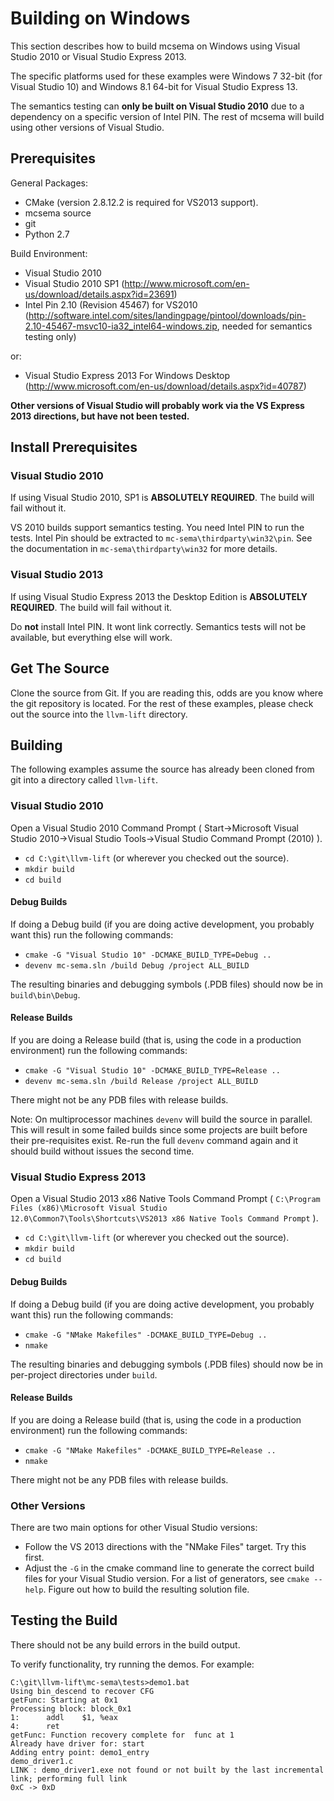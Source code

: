 # Building on Windows

This section describes how to build mcsema on Windows using Visual Studio 2010 or Visual Studio Express 2013.

The specific platforms used for these examples were Windows 7 32-bit (for Visual Studio 10) and Windows 8.1 64-bit for Visual Studio Express 13.

The semantics testing can **only be built on Visual Studio 2010** due to a dependency on a specific version of Intel PIN. The rest of mcsema will build using other versions of Visual Studio. 

## Prerequisites
General Packages:
* CMake (version 2.8.12.2 is required for VS2013 support).
* mcsema source
* git
* Python 2.7

Build Environment:

* Visual Studio 2010
* Visual Studio 2010 SP1 (http://www.microsoft.com/en-us/download/details.aspx?id=23691)
* Intel Pin 2.10 (Revision 45467) for VS2010 (http://software.intel.com/sites/landingpage/pintool/downloads/pin-2.10-45467-msvc10-ia32_intel64-windows.zip, needed for semantics testing only)

or:
* Visual Studio Express 2013 For Windows Desktop (http://www.microsoft.com/en-us/download/details.aspx?id=40787)

**Other versions of Visual Studio will probably work via the VS Express 2013 directions, but have not been tested.**


## Install Prerequisites

### Visual Studio 2010

If using Visual Studio 2010, SP1 is **ABSOLUTELY REQUIRED**. The build will fail without it.

VS 2010 builds support semantics testing. You need Intel PIN to run the tests. Intel Pin should be extracted to `mc-sema\thirdparty\win32\pin`. See the documentation in `mc-sema\thirdparty\win32` for more details.

### Visual Studio 2013

If using Visual Studio Express 2013 the Desktop Edition is **ABSOLUTELY REQUIRED**. The build will fail without it.

Do **not** install Intel PIN. It wont link correctly. Semantics tests will not be available, but everything else will work.

## Get The Source

Clone the source from Git. If you are reading this, odds are you know where the git repository is located.  For the rest of these examples, please check out the source into the `llvm-lift` directory.

## Building

The following examples assume the source has already been cloned from git into a directory called `llvm-lift`.


### Visual Studio 2010

Open a Visual Studio 2010 Command Prompt ( Start->Microsoft Visual Studio 2010->Visual Studio Tools->Visual Studio Command Prompt (2010) ).

* `cd C:\git\llvm-lift` (or wherever you checked out the source).
* `mkdir build`
* `cd build`

#### Debug Builds

If doing a Debug build (if you are doing active development, you probably want this) run the following commands:

* `cmake -G "Visual Studio 10" -DCMAKE_BUILD_TYPE=Debug ..`
* `devenv mc-sema.sln /build Debug /project ALL_BUILD`

The resulting binaries and debugging symbols (.PDB files) should now be in `build\bin\Debug`.

#### Release Builds

If you are doing a Release build (that is, using the code in a production environment) run the following commands:

* `cmake -G "Visual Studio 10" -DCMAKE_BUILD_TYPE=Release ..`
* `devenv mc-sema.sln /build Release /project ALL_BUILD`

There might not be any PDB files with release builds.

Note: On multiprocessor machines `devenv` will build the source in parallel. This will result in some failed builds since some projects are built before their pre-requisites exist. Re-run the full `devenv` command again and it should build without issues the second time.

### Visual Studio Express 2013

Open a Visual Studio 2013 x86 Native Tools Command Prompt ( `C:\Program Files (x86)\Microsoft Visual Studio 12.0\Common7\Tools\Shortcuts\VS2013 x86 Native Tools Command Prompt` ).

* `cd C:\git\llvm-lift` (or wherever you checked out the source).
* `mkdir build`
* `cd build`

#### Debug Builds

If doing a Debug build (if you are doing active development, you probably want this) run the following commands:

* `cmake -G "NMake Makefiles" -DCMAKE_BUILD_TYPE=Debug ..`
* `nmake`

The resulting binaries and debugging symbols (.PDB files) should now be in per-project directories under `build`.

#### Release Builds

If you are doing a Release build (that is, using the code in a production environment) run the following commands:

* `cmake -G "NMake Makefiles" -DCMAKE_BUILD_TYPE=Release ..`
* `nmake`

There might not be any PDB files with release builds.

### Other Versions

There are two main options for other Visual Studio versions: 

* Follow the VS 2013 directions with the "NMake Files" target. Try this first.
* Adjust the `-G` in the cmake command line to generate the correct build files for your Visual Studio version. For a list of generators, see `cmake --help`. Figure out how to build the resulting solution file.

## Testing the Build

There should not be any build errors in the build output.

To verify functionality, try running the demos. For example:

    C:\git\llvm-lift\mc-sema\tests>demo1.bat
    Using bin_descend to recover CFG
    getFunc: Starting at 0x1
    Processing block: block_0x1
    1:      addl    $1, %eax
    4:      ret
    getFunc: Function recovery complete for  func at 1
    Already have driver for: start
    Adding entry point: demo1_entry
    demo_driver1.c
    LINK : demo_driver1.exe not found or not built by the last incremental link; performing full link
    0xC -> 0xD
